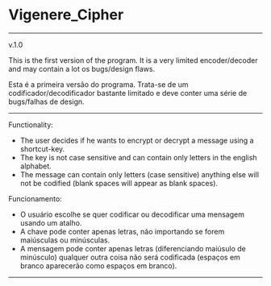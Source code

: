 # Vigenere_Cipher
------------------------------------------------------------------------------------------------------------------------------------------
v.1.0

This is the first version of the program. It is a very limited encoder/decoder and may contain a lot os bugs/design flaws.

Esta é a primeira versão do programa. Trata-se de um codificador/decodificador bastante limitado e deve conter uma série de bugs/falhas de design.

------------------------------------------------------------------------------------------------------------------------------------------

Functionality:

- The user decides if he wants to encrypt or decrypt a message using a shortcut-key.
- The key is not case sensitive and can contain only letters in the english alphabet.
- The message can contain only letters (case sensitive) anything else will not be codified (blank spaces will appear as blank spaces).

Funcionamento:

- O usuário escolhe se quer codificar ou decodificar uma mensagem usando um atalho.
- A chave pode conter apenas letras, não importando se forem maiúsculas ou minúsculas.
- A mensagem pode conter apenas letras (diferenciando maiúsulo de minúsculo) qualquer outra coisa não será codificada (espaços em branco aparecerão como espaços em branco).

------------------------------------------------------------------------------------------------------------------------------------------
